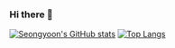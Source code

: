 ### Hi there 👋

<!--
**Seongyoon-Jung/Seongyoon-Jung** is a ✨ _special_ ✨ repository because its `README.md` (this file) appears on your GitHub profile.

Here are some ideas to get you started:

- 🔭 I’m currently working on ...
- 🌱 I’m currently learning ...
- 👯 I’m looking to collaborate on ...
- 🤔 I’m looking for help with ...
- 💬 Ask me about ...
- 📫 How to reach me: ...
- 😄 Pronouns: ...
- ⚡ Fun fact: ...
-->




[![Seongyoon's GitHub stats](https://github-readme-stats.vercel.app/api?username=Seongyoon-Jung)](https://github.com/Seongyoon-Jung/github-readme-stats)
[![Top Langs](https://github-readme-stats.vercel.app/api/top-langs/?username=Seongyoon-Jung)](https://github.com/Seongyoon-Jung/github-readme-stats)
